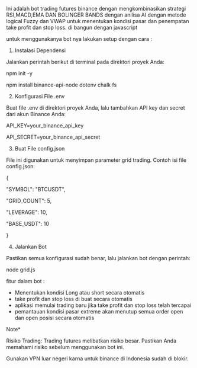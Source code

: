 Ini adalah bot trading futures binance 
dengan mengkombinasikan strategi RSI,MACD,EMA DAN BOLINGER BANDS dengan anilisa AI dengan metode logical Fuzzy dan VWAP 
untuk menentukan kondisi pasar dan penempatan take profit dan stop loss. di bangun dengan javascript  

untuk menggunakanya bot nya lakukan setup dengan cara :

1. Instalasi Dependensi

Jalankan perintah berikut di terminal pada direktori proyek Anda:

npm init -y

npm install binance-api-node dotenv chalk fs

2. Konfigurasi File .env

Buat file .env di direktori proyek Anda, lalu tambahkan API key dan secret dari akun Binance Anda:

API_KEY=your_binance_api_key

API_SECRET=your_binance_api_secret

3. Buat File config.json

File ini digunakan untuk menyimpan parameter grid trading. Contoh isi file config.json:

{

  "SYMBOL": "BTCUSDT",
  
  "GRID_COUNT": 5,
  
  "LEVERAGE": 10,
  
  "BASE_USDT": 10
  
}

4. Jalankan Bot

Pastikan semua konfigurasi sudah benar, lalu jalankan bot dengan perintah:

node grid.js

fitur dalam bot :

- Menentukan kondisi Long atau short secara otomatis
- take profit dan stop loss di buat secara otomatis
- aplikasi memulai trading baru jika take profit dan stop loss telah tercapai
- pemantauan kondisi pasar extreme akan menutup semua order open dan open posisi secara otomatis 

Note*

Risiko Trading: Trading futures melibatkan risiko besar. Pastikan Anda memahami risiko sebelum menggunakan bot ini.

Gunakan VPN luar negeri karna untuk binance di Indonesia sudah di blokir.

